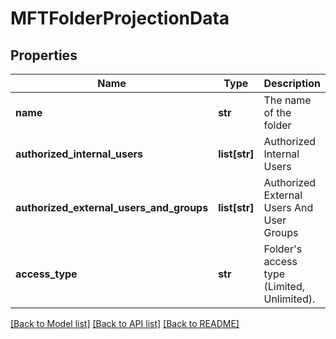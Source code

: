 # MFTFolderProjectionData

## Properties
Name | Type | Description | Notes
------------ | ------------- | ------------- | -------------
**name** | **str** | The name of the folder | [optional] 
**authorized_internal_users** | **list[str]** | Authorized Internal Users | [optional] 
**authorized_external_users_and_groups** | **list[str]** | Authorized External Users And User Groups | [optional] 
**access_type** | **str** | Folder&#39;s access type (Limited, Unlimited). | [optional] 

[[Back to Model list]](../README.md#documentation-for-models) [[Back to API list]](../README.md#documentation-for-api-endpoints) [[Back to README]](../README.md)


